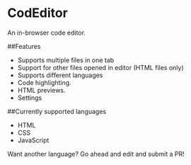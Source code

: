 # CodEditor
An in-browser code editor.

##Features

* Supports multiple files in one tab
* Support for other files opened in editor (HTML files only)
* Supports different languages
* Code highlighting.
* HTML previews.
* Settings

##Currently supported languages

* HTML
* CSS
* JavaScript

Want another language? Go ahead and edit and submit a PR!
